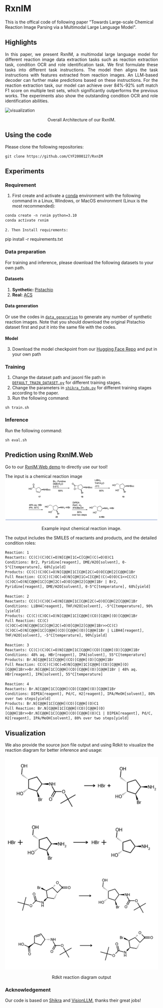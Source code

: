 # RxnIM
This is the offical code of following paper "Towards Large-scale Chemical Reaction Image Parsing via a Multimodal Large Language Model".

## Highlights
<p align="justify">
In this paper, we present RxnIM, a multimodal large language model for different reaction image data extraction tasks such as reaction extraction task, condition OCR and role identification task. We first formulate these tasks into different task instructions. The model then aligns the task instructions with features extracted from reaction images. An LLM-based decoder can further make predictions based on these instructions. For the reaction extraction task, our model can achieve over 84%-92% soft match F1 score on multiple test sets, which significantly outperforms the previous works. 
The experiments also show the outstanding condition OCR and role identification abilities.
  
[comment]: <> ()
![visualization](figure/reactionllm.jpg)
<div align="center">
Overall Architecture of our RxnIM.
</div> 

## Using the code
Please clone the following repositories:
```
git clone https://github.com/CYF2000127/RxnIM
```




## Experiments

### Requirement

1. First create and activate a [conda](https://numdifftools.readthedocs.io/en/stable/how-to/create_virtual_env_with_conda.html) environment with the following command in a Linux, Windows, or MacOS environment (Linux is the most recommended):
```
conda create -n rxnim python=3.10
conda activate rxnim

2. Then Install requirements:
```
pip install -r requirements.txt

### Data preparation
For training and inference, please download the following datasets to your own path.

#### Datasets
1. **Synthetic:**  [Pistachio](https://huggingface.co/datasets/CYF200127/RxnIM/blob/main/reaction_images.zip)
2. **Real:**  [ACS](https://huggingface.co/datasets/CYF200127/RxnIM/blob/main/reaction_images.zip)

#### Data generation
Or use the codes in [`data_generation`](./data_generation) to generate any number of synthetic reaction images.
Note that you should download the original Pistachio dataset first and put it into the same file with the codes.

#### Model
3. Download the model checkpoint from our [Hugging Face Repo](https://huggingface.co/datasets/CYF200127/RxnIM/blob/main/RxnIM-7b.zip) and put in your own path 

### Training
1. Change the dataset path and jasonl file path in [`DEFAULT_TRAIN_DATASET.py`](./config/_base_/dataset/DEFAULT_TRAIN_DATASET.py) for different training stages.
2. Change the parameters in [`shikra_fsdp.py`](config/_base_/train/shikra_fsdp.py) for different training stages according to the paper.
3. Run the following command:
```
sh train.sh
```
 
### Inference
Run the following command:
```
sh eval.sh
```


## Prediction using RxnIM.Web

Go to our [RxnIM.Web demo](https://huggingface.co/spaces/CYF200127/RxnIM) to directly use our tool!

The input is a chemical reaction image 
![visualization](examples/1.png)
<div align="center",width="50">
Example input chemical reaction image.
</div> 

The output includes the SMILES of reactants and products, and the detailed condition roles:

``` 
Reaction: 1
Reactants: CC(C)(C)OC(=O)N[C@H]1C=C[C@H](C(=O)O)C1
Conditions: Br2, Pyridine[reagent], DME/H2O[solvent], 0-5°C[temperature], 68%[yield]
Products: CC(C)(C)OC(=O)N[C@@H]1C[C@H]2C(=O)O[C@H]2[C@@H]1Br
Full Reaction: CC(C)(C)OC(=O)N[C@H]1C=C[C@H](C(=O)O)C1>>CC(C)(C)OC(=O)N[C@@H]1C[C@H]2C(=O)O[C@H]2[C@@H]1Br | Br2, Pyridine[reagent], DME/H2O[solvent], 0-5°C[temperature], 68%[yield]

Reaction: 2
Reactants: CC(C)(C)OC(=O)N[C@@H]1C[C@H]2C(=O)O[C@H]2[C@@H]1Br
Conditions: LiBH4[reagent], THF/H2O[solvent], -5°C[temperature], 90%[yield]
Products: CC(C)(C)OC(=O)N[C@@H]1C[C@@H](CO)[C@@H](O)[C@@H]1Br
Full Reaction: CC(C)(C)OC(=O)N[C@@H]1C[C@H]2C(=O)O[C@H]2[C@@H]1Br>>CC(C)(C)OC(=O)N[C@@H]1C[C@@H](CO)[C@@H](O)[C@@H]1Br | LiBH4[reagent], THF/H2O[solvent], -5°C[temperature], 90%[yield]

Reaction: 3
Reactants: CC(C)(C)OC(=O)N[C@@H]1C[C@@H](CO)[C@@H](O)[C@@H]1Br
Conditions: 48% aq. HBr[reagent], IPA[solvent], 55°C[temperature]
Products: Br.N[C@@H]1C[C@@H](CO)[C@@H](O)[C@@H]1Br
Full Reaction: CC(C)(C)OC(=O)N[C@@H]1C[C@@H](CO)[C@@H](O)[C@@H]1Br>>Br.N[C@@H]1C[C@@H](CO)[C@@H](O)[C@@H]1Br | 48% aq. HBr[reagent], IPA[solvent], 55°C[temperature]

Reaction: 4
Reactants: Br.N[C@@H]1C[C@@H](CO)[C@@H](O)[C@@H]1Br
Conditions: DIPEA[reagent], Pd/C, H2[reagent], IPA/MeOH[solvent], 80% over two steps[yield]
Products: Br.N[C@@H]1C[C@@H](CO)[C@@H](O)C1
Full Reaction: Br.N[C@@H]1C[C@@H](CO)[C@@H](O)[C@@H]1Br>>Br.N[C@@H]1C[C@@H](CO)[C@@H](O)C1 | DIPEA[reagent], Pd/C, H2[reagent], IPA/MeOH[solvent], 80% over two steps[yield] 
```


## Visualization
We also provide the source json file output and using Rdkit to visualize the reaction diagram for better inference and usage:

![visualization](examples/02.png)
<div align="center",width="50">
Rdkit reaction diagram output
</div> 



 


### Acknowledgement
Our code is based on [Shikra](https://github.com/shikras/shikra) and [VisionLLM](https://github.com/OpenGVLab/VisionLLM), thanks their great jobs!
